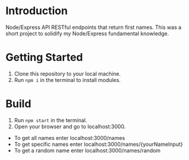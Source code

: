 # Introduction
Node/Express API RESTful endpoints that return first names. This was a short project to solidify my Node/Express fundamental knowledge.

# Getting Started
1. Clone this repository to your local machine.
2. Run `npm i` in the terminal to install modules.

# Build
1. Run `npm start` in the terminal.
2. Open your browser and go to localhost:3000.
- To get all names enter localhost:3000/names
- To get specific names enter localhost:3000/names/{yourNameInput}
- To get a random name enter localhost:3000/names/random